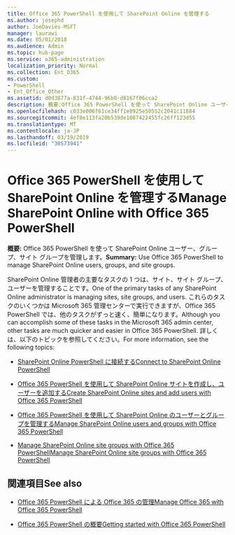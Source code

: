 ```yaml
---
title: Office 365 PowerShell を使用して SharePoint Online を管理する
ms.author: josephd
author: JoeDavies-MSFT
manager: laurawi
ms.date: 05/01/2018
ms.audience: Admin
ms.topic: hub-page
ms.service: o365-administration
localization_priority: Normal
ms.collection: Ent_O365
ms.custom:
- PowerShell
- Ent_Office_Other
ms.assetid: d0d3877a-831f-4744-96b0-d8167f06cca2
description: 概要:Office 365 PowerShell を使って SharePoint Online ユーザー、グループ、サイト グループを管理します。
ms.openlocfilehash: c033e006f61ce34ff1e8925e50552c2041c11884
ms.sourcegitcommit: 4ef8e113fa20b539de1087422455fc26ff123d55
ms.translationtype: MT
ms.contentlocale: ja-JP
ms.lasthandoff: 03/19/2019
ms.locfileid: "30573941"
---
```

# <a name="manage-sharepoint-online-with-office-365-powershell"></a><span data-ttu-id="d147d-103">Office 365 PowerShell を使用して SharePoint Online を管理する</span><span class="sxs-lookup"><span data-stu-id="d147d-103">Manage SharePoint Online with Office 365 PowerShell</span></span>

 <span data-ttu-id="d147d-104">**概要:** Office 365 PowerShell を使って SharePoint Online ユーザー、グループ、サイト グループを管理します。</span><span class="sxs-lookup"><span data-stu-id="d147d-104">**Summary:** Use Office 365 PowerShell to manage SharePoint Online users, groups, and site groups.</span></span>
  
<span data-ttu-id="d147d-105">SharePoint Online 管理者の主要なタスクの 1 つは、サイト、サイト グループ、ユーザーを管理することです。</span><span class="sxs-lookup"><span data-stu-id="d147d-105">One of the primary tasks of any SharePoint Online administrator is managing sites, site groups, and users.</span></span> <span data-ttu-id="d147d-106">これらのタスクのいくつかは Microsoft 365 管理センターで実行できますが、Office 365 PowerShell では、他のタスクがずっと速く、簡単になります。</span><span class="sxs-lookup"><span data-stu-id="d147d-106">Although you can accomplish some of these tasks in the Microsoft 365 admin center, other tasks are much quicker and easier in Office 365 PowerShell.</span></span> <span data-ttu-id="d147d-107">詳しくは、以下のトピックを参照してください。</span><span class="sxs-lookup"><span data-stu-id="d147d-107">For more information, see the following topics:</span></span>

- [<span data-ttu-id="d147d-108">SharePoint Online PowerShell に接続する</span><span class="sxs-lookup"><span data-stu-id="d147d-108">Connect to SharePoint Online PowerShell</span></span>](https://docs.microsoft.com/en-us/powershell/sharepoint/sharepoint-online/connect-sharepoint-online?view=sharepoint-ps)
  
- [<span data-ttu-id="d147d-109">Office 365 PowerShell を使用して SharePoint Online サイトを作成し、ユーザーを追加する</span><span class="sxs-lookup"><span data-stu-id="d147d-109">Create SharePoint Online sites and add users with Office 365 PowerShell</span></span>](create-sharepoint-sites-and-add-users-with-powershell.md)
    
- [<span data-ttu-id="d147d-110">Office 365 PowerShell を使用して SharePoint Online のユーザーとグループを管理する</span><span class="sxs-lookup"><span data-stu-id="d147d-110">Manage SharePoint Online users and groups with Office 365 PowerShell</span></span>](manage-sharepoint-users-and-groups-with-powershell.md)
    
- [<span data-ttu-id="d147d-111">Manage SharePoint Online site groups with Office 365 PowerShell</span><span class="sxs-lookup"><span data-stu-id="d147d-111">Manage SharePoint Online site groups with Office 365 PowerShell</span></span>](manage-sharepoint-site-groups-with-powershell.md)
    
## <a name="see-also"></a><span data-ttu-id="d147d-112">関連項目</span><span class="sxs-lookup"><span data-stu-id="d147d-112">See also</span></span>

- [<span data-ttu-id="d147d-113">Office 365 PowerShell による Office 365 の管理</span><span class="sxs-lookup"><span data-stu-id="d147d-113">Manage Office 365 with Office 365 PowerShell</span></span>](manage-office-365-with-office-365-powershell.md)

- [<span data-ttu-id="d147d-114">Office 365 PowerShell の概要</span><span class="sxs-lookup"><span data-stu-id="d147d-114">Getting started with Office 365 PowerShell</span></span>](getting-started-with-office-365-powershell.md)


